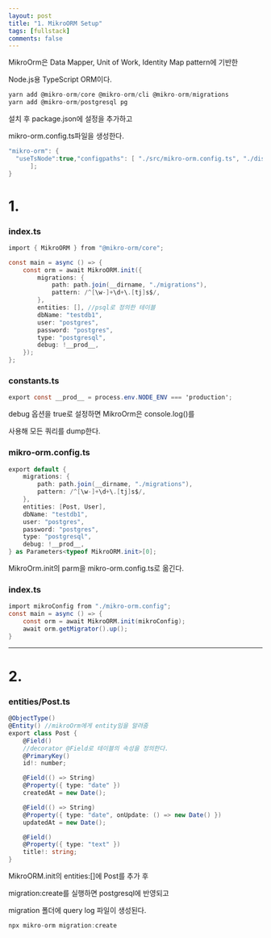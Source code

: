 ```yaml
---
layout: post
title: "1. MikroORM Setup"
tags: [fullstack]
comments: false
---
```


MikroOrm은 Data Mapper, Unit of Work, Identity Map pattern에 기반한

Node.js용 TypeScript ORM이다.

```cs
yarn add @mikro-orm/core @mikro-orm/cli @mikro-orm/migrations
yarn add @mikro-orm/postgresql pg
```

설치 후 package.json에 설정을 추가하고

mikro-orm.config.ts파일을 생성한다.

```cs
"mikro-orm": {
  "useTsNode":true,"configpaths": [ "./src/mikro-orm.config.ts", "./dist/mikro-orm.config.js"
      ];
}
```

# 1.

### index.ts

```cs
import { MikroORM } from "@mikro-orm/core";

const main = async () => {
    const orm = await MikroORM.init({
        migrations: {
            path: path.join(__dirname, "./migrations"),
            pattern: /^[\w-]+\d+\.[tj]s$/,
        },
        entities: [], //psql로 정의한 테이블
        dbName: "testdb1",
        user: "postgres",
        password: "postgres",
        type: "postgresql",
        debug: !__prod__,
    });
};
```

### constants.ts

```cs
export const __prod__ = process.env.NODE_ENV === 'production';
```

debug 옵션을 true로 설정하면 MikroOrm은 console.log()를

사용해 모든 쿼리를 dump한다.

### mikro-orm.config.ts

```cs
export default {
    migrations: {
        path: path.join(__dirname, "./migrations"),
        pattern: /^[\w-]+\d+\.[tj]s$/,
    },
    entities: [Post, User],
    dbName: "testdb1",
    user: "postgres",
    password: "postgres",
    type: "postgresql",
    debug: !__prod__,
} as Parameters<typeof MikroORM.init>[0];
```

MikroOrm.init의 parm을 mikro-orm.config.ts로 옮긴다.

### index.ts

```cs
import mikroConfig from "./mikro-orm.config";
const main = async () => {
    const orm = await MikroORM.init(mikroConfig);
    await orm.getMigrator().up();
}
```

---

# 2.

### entities/Post.ts

```cs
@ObjectType()
@Entity() //mikroOrm에게 entity임을 알려줌
export class Post {
    @Field()
    //decorator @Field로 테이블의 속성을 정의한다.
    @PrimaryKey()
    id!: number;

    @Field(() => String)
    @Property({ type: "date" })
    createdAt = new Date();

    @Field(() => String)
    @Property({ type: "date", onUpdate: () => new Date() })
    updatedAt = new Date();

    @Field()
    @Property({ type: "text" })
    title!: string;
}
```

MikroORM.init의 entities:[]에 Post를 추가 후

migration:create를 실행하면 postgresql에 반영되고

migration 폴더에 query log 파일이 생성된다.

```cs
npx mikro-orm migration:create
```
